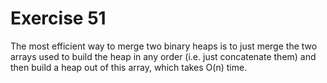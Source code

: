 # Exercise 51

The most efficient way to merge two binary heaps is to just merge the two arrays used to build the heap in any order (i.e. just concatenate them) and then build a heap out of this array, which takes O(n) time.